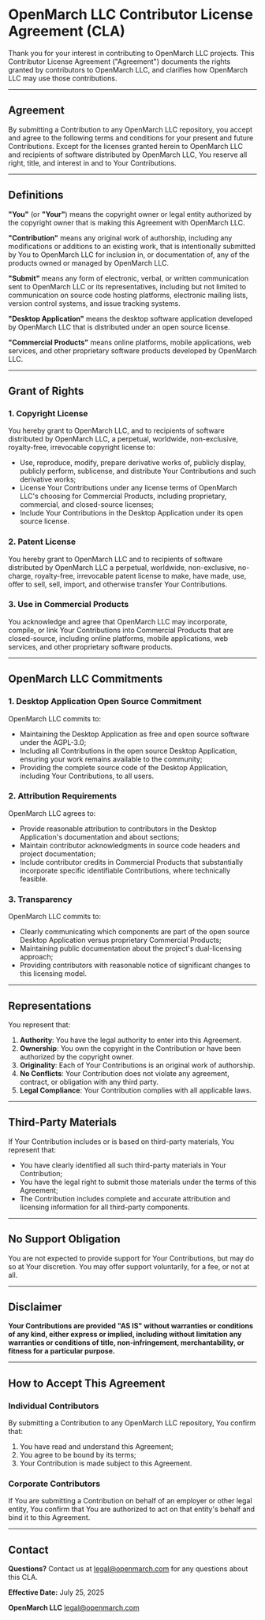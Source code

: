 # OpenMarch LLC Contributor License Agreement (CLA)

Thank you for your interest in contributing to OpenMarch LLC projects. This Contributor License Agreement ("Agreement") documents the rights granted by contributors to OpenMarch LLC, and clarifies how OpenMarch LLC may use those contributions.

---

## Agreement

By submitting a Contribution to any OpenMarch LLC repository, you accept and agree to the following terms and conditions for your present and future Contributions. Except for the licenses granted herein to OpenMarch LLC and recipients of software distributed by OpenMarch LLC, You reserve all right, title, and interest in and to Your Contributions.

---

## Definitions

**"You"** (or **"Your"**) means the copyright owner or legal entity authorized by the copyright owner that is making this Agreement with OpenMarch LLC.

**"Contribution"** means any original work of authorship, including any modifications or additions to an existing work, that is intentionally submitted by You to OpenMarch LLC for inclusion in, or documentation of, any of the products owned or managed by OpenMarch LLC.

**"Submit"** means any form of electronic, verbal, or written communication sent to OpenMarch LLC or its representatives, including but not limited to communication on source code hosting platforms, electronic mailing lists, version control systems, and issue tracking systems.

**"Desktop Application"** means the desktop software application developed by OpenMarch LLC that is distributed under an open source license.

**"Commercial Products"** means online platforms, mobile applications, web services, and other proprietary software products developed by OpenMarch LLC.

---

## Grant of Rights

### 1. Copyright License

You hereby grant to OpenMarch LLC, and to recipients of software distributed by OpenMarch LLC, a perpetual, worldwide, non-exclusive, royalty-free, irrevocable copyright license to:

- Use, reproduce, modify, prepare derivative works of, publicly display, publicly perform, sublicense, and distribute Your Contributions and such derivative works;
- License Your Contributions under any license terms of OpenMarch LLC's choosing for Commercial Products, including proprietary, commercial, and closed-source licenses;
- Include Your Contributions in the Desktop Application under its open source license.

### 2. Patent License

You hereby grant to OpenMarch LLC and to recipients of software distributed by OpenMarch LLC a perpetual, worldwide, non-exclusive, no-charge, royalty-free, irrevocable patent license to make, have made, use, offer to sell, sell, import, and otherwise transfer Your Contributions.

### 3. Use in Commercial Products

You acknowledge and agree that OpenMarch LLC may incorporate, compile, or link Your Contributions into Commercial Products that are closed-source, including online platforms, mobile applications, web services, and other proprietary software products.

---

## OpenMarch LLC Commitments

### 1. Desktop Application Open Source Commitment

OpenMarch LLC commits to:

- Maintaining the Desktop Application as free and open source software under the AGPL-3.0;
- Including all Contributions in the open source Desktop Application, ensuring your work remains available to the community;
- Providing the complete source code of the Desktop Application, including Your Contributions, to all users.

### 2. Attribution Requirements

OpenMarch LLC agrees to:

- Provide reasonable attribution to contributors in the Desktop Application's documentation and about sections;
- Maintain contributor acknowledgments in source code headers and project documentation;
- Include contributor credits in Commercial Products that substantially incorporate specific identifiable Contributions, where technically feasible.

### 3. Transparency

OpenMarch LLC commits to:

- Clearly communicating which components are part of the open source Desktop Application versus proprietary Commercial Products;
- Maintaining public documentation about the project's dual-licensing approach;
- Providing contributors with reasonable notice of significant changes to this licensing model.

---

## Representations

You represent that:

1. **Authority**: You have the legal authority to enter into this Agreement.
2. **Ownership**: You own the copyright in the Contribution or have been authorized by the copyright owner.
3. **Originality**: Each of Your Contributions is an original work of authorship.
4. **No Conflicts**: Your Contribution does not violate any agreement, contract, or obligation with any third party.
5. **Legal Compliance**: Your Contribution complies with all applicable laws.

---

## Third-Party Materials

If Your Contribution includes or is based on third-party materials, You represent that:

- You have clearly identified all such third-party materials in Your Contribution;
- You have the legal right to submit those materials under the terms of this Agreement;
- The Contribution includes complete and accurate attribution and licensing information for all third-party components.

---

## No Support Obligation

You are not expected to provide support for Your Contributions, but may do so at Your discretion. You may offer support voluntarily, for a fee, or not at all.

---

## Disclaimer

**Your Contributions are provided "AS IS" without warranties or conditions of any kind, either express or implied, including without limitation any warranties or conditions of title, non-infringement, merchantability, or fitness for a particular purpose.**

---

## How to Accept This Agreement

### Individual Contributors

By submitting a Contribution to any OpenMarch LLC repository, You confirm that:

1. You have read and understand this Agreement;
2. You agree to be bound by its terms;
3. Your Contribution is made subject to this Agreement.

### Corporate Contributors

If You are submitting a Contribution on behalf of an employer or other legal entity, You confirm that You are authorized to act on that entity's behalf and bind it to this Agreement.

---

## Contact

**Questions?** Contact us at [legal@openmarch.com](mailto:legal@openmarch.com) for any questions about this CLA.

**Effective Date:** July 25, 2025

**OpenMarch LLC**
[legal@openmarch.com](mailto:legal@openmarch.com)
